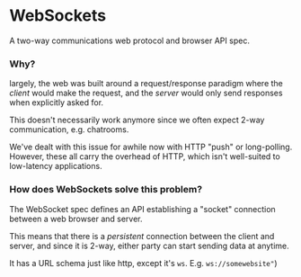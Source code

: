 # WebSockets

A two-way communications web protocol and browser API spec.

### Why?

largely, the web was built around a request/response paradigm where the _client_ would make the request, and the _server_ would only send responses when explicitly asked for.

This doesn't necessarily work anymore since we often expect 2-way communication, e.g. chatrooms.

We've dealt with this issue for awhile now with HTTP "push" or long-polling. However, these all carry the overhead of HTTP, which isn't well-suited to low-latency applications.

### How does WebSockets solve this problem?

The WebSocket spec defines an API establishing a "socket" connection between a web browser and server.

This means that there is a _persistent_ connection between the client and server, and since it is 2-way, either party can start sending data at anytime.

It has a URL schema just like http, except it's `ws`. E.g. `ws://somewebsite"`)
